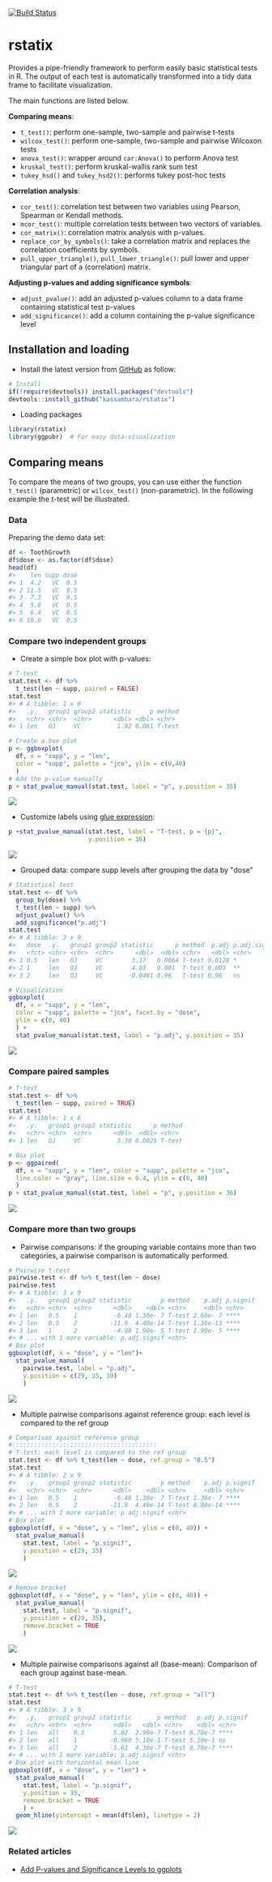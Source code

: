 <!-- README.md is generated from README.Rmd. Please edit that file -->
[![Build Status](https://api.travis-ci.org/kassambara/rstatix.png)](https://travis-ci.org/kassambara/rstatix)

rstatix
=======

Provides a pipe-friendly framework to perform easily basic statistical tests in R. The output of each test is automatically transformed into a tidy data frame to facilitate visualization.

The main functions are listed below.

**Comparing means**:

-   `t_test()`: perform one-sample, two-sample and pairwise t-tests
-   `wilcox_test()`: perform one-sample, two-sample and pairwise Wilcoxon tests
-   `anova_test()`: wrapper around `car:Anova()` to perform Anova test
-   `kruskal_test()`: perform kruskal-wallis rank sum test
-   `tukey_hsd()` and `tukey_hsd2()`: performs tukey post-hoc tests

**Correlation analysis**:

-   `cor_test()`: correlation test between two variables using Pearson, Spearman or Kendall methods.
-   `mcor_test()`: multiple correlation tests between two vectors of variables.
-   `cor_matrix()`: correlation matrix analysis with p-values.
-   `replace_cor_by_symbols()`: take a correlation matrix and replaces the correlation coefficients by symbols.
-   `pull_upper_triangle()`, `pull_lower_triangle()`: pull lower and upper triangular part of a (correlation) matrix.

**Adjusting p-values and adding significance symbols**:

-   `adjust_pvalue()`: add an adjusted p-values column to a data frame containing statistical test p-values
-   `add_significance()`: add a column containing the p-value significance level

Installation and loading
------------------------

-   Install the latest version from [GitHub](https://github.com/kassambara/rstatix) as follow:

``` r
# Install
if(!require(devtools)) install.packages("devtools")
devtools::install_github("kassambara/rstatix")
```

-   Loading packages

``` r
library(rstatix)  
library(ggpubr)  # For easy data-visualization
```

Comparing means
---------------

To compare the means of two groups, you can use either the function `t_test()` (parametric) or `wilcox_test()` (non-parametric). In the following example the t-test will be illustrated.

### Data

Preparing the demo data set:

``` r
df <- ToothGrowth
df$dose <- as.factor(df$dose)
head(df)
#>    len supp dose
#> 1  4.2   VC  0.5
#> 2 11.5   VC  0.5
#> 3  7.3   VC  0.5
#> 4  5.8   VC  0.5
#> 5  6.4   VC  0.5
#> 6 10.0   VC  0.5
```

### Compare two independent groups

-   Create a simple box plot with p-values:

``` r
# T-test
stat.test <- df %>% 
  t_test(len ~ supp, paired = FALSE) 
stat.test
#> # A tibble: 1 x 6
#>   .y.   group1 group2 statistic     p method
#>   <chr> <chr>  <chr>      <dbl> <dbl> <chr> 
#> 1 len   OJ     VC          1.92 0.061 T-test

# Create a box plot
p <- ggboxplot(
  df, x = "supp", y = "len", 
  color = "supp", palette = "jco", ylim = c(0,40)
  )
# Add the p-value manually
p + stat_pvalue_manual(stat.test, label = "p", y.position = 35)
```

![](tools/README-unpaired-two-sample-t-test-1.png)

-   Customize labels using [glue expression](https://github.com/tidyverse/glue):

``` r
p +stat_pvalue_manual(stat.test, label = "T-test, p = {p}", 
                      y.position = 36)
```

![](tools/README-custoize-p-value-labels-1.png)

-   Grouped data: compare supp levels after grouping the data by "dose"

``` r
# Statistical test
stat.test <- df %>%
  group_by(dose) %>%
  t_test(len ~ supp) %>%
  adjust_pvalue() %>%
  add_significance("p.adj")
stat.test
#> # A tibble: 3 x 9
#>   dose  .y.   group1 group2 statistic      p method  p.adj p.adj.signif
#>   <fct> <chr> <chr>  <chr>      <dbl>  <dbl> <chr>   <dbl> <chr>       
#> 1 0.5   len   OJ     VC        3.17   0.0064 T-test 0.0128 *           
#> 2 1     len   OJ     VC        4.03   0.001  T-test 0.003  **          
#> 3 2     len   OJ     VC       -0.0461 0.96   T-test 0.96   ns

# Visualization
ggboxplot(
  df, x = "supp", y = "len",
  color = "supp", palette = "jco", facet.by = "dose",
  ylim = c(0, 40)
  ) +
  stat_pvalue_manual(stat.test, label = "p.adj", y.position = 35)
```

![](tools/README-grouped-two-sample-t-test-1.png)

### Compare paired samples

``` r
# T-test
stat.test <- df %>% 
  t_test(len ~ supp, paired = TRUE) 
stat.test
#> # A tibble: 1 x 6
#>   .y.   group1 group2 statistic      p method
#>   <chr> <chr>  <chr>      <dbl>  <dbl> <chr> 
#> 1 len   OJ     VC          3.30 0.0025 T-test

# Box plot
p <- ggpaired(
  df, x = "supp", y = "len", color = "supp", palette = "jco", 
  line.color = "gray", line.size = 0.4, ylim = c(0, 40)
  )
p + stat_pvalue_manual(stat.test, label = "p", y.position = 36)
```

![](tools/README-paired-t-test-1.png)

### Compare more than two groups

-   Pairwise comparisons: if the grouping variable contains more than two categories, a pairwise comparison is automatically performed.

``` r
# Pairwise t-test
pairwise.test <- df %>% t_test(len ~ dose)
pairwise.test
#> # A tibble: 3 x 9
#>   .y.   group1 group2 statistic        p method    p.adj p.signif
#>   <chr> <chr>  <chr>      <dbl>    <dbl> <chr>     <dbl> <chr>   
#> 1 len   0.5    1          -6.48 1.30e- 7 T-test 2.60e- 7 ****    
#> 2 len   0.5    2         -11.8  4.40e-14 T-test 1.30e-13 ****    
#> 3 len   1      2          -4.90 1.90e- 5 T-test 1.90e- 5 ****    
#> # ... with 1 more variable: p.adj.signif <chr>
# Box plot
ggboxplot(df, x = "dose", y = "len")+
  stat_pvalue_manual(
    pairwise.test, label = "p.adj", 
    y.position = c(29, 35, 39)
    )
```

![](tools/README-pairwise-comparisons-1.png)

-   Multiple pairwise comparisons against reference group: each level is compared to the ref group

``` r
# Comparison against reference group
#::::::::::::::::::::::::::::::::::::::::
# T-test: each level is compared to the ref group
stat.test <- df %>% t_test(len ~ dose, ref.group = "0.5")
stat.test
#> # A tibble: 2 x 9
#>   .y.   group1 group2 statistic        p method    p.adj p.signif
#>   <chr> <chr>  <chr>      <dbl>    <dbl> <chr>     <dbl> <chr>   
#> 1 len   0.5    1          -6.48 1.30e- 7 T-test 1.30e- 7 ****    
#> 2 len   0.5    2         -11.8  4.40e-14 T-test 8.80e-14 ****    
#> # ... with 1 more variable: p.adj.signif <chr>
# Box plot
ggboxplot(df, x = "dose", y = "len", ylim = c(0, 40)) +
  stat_pvalue_manual(
    stat.test, label = "p.signif", 
    y.position = c(29, 35)
    )
```

![](tools/README-comaprison-against-reference-group-1.png)

``` r
# Remove bracket
ggboxplot(df, x = "dose", y = "len", ylim = c(0, 40)) +
  stat_pvalue_manual(
    stat.test, label = "p.signif", 
    y.position = c(29, 35),
    remove.bracket = TRUE
    )
```

![](tools/README-comaprison-against-reference-group-2.png)

-   Multiple pairwise comparisons against all (base-mean): Comparison of each group against base-mean.

``` r
# T-test
stat.test <- df %>% t_test(len ~ dose, ref.group = "all")
stat.test
#> # A tibble: 3 x 9
#>   .y.   group1 group2 statistic       p method   p.adj p.signif
#>   <chr> <chr>  <chr>      <dbl>   <dbl> <chr>    <dbl> <chr>   
#> 1 len   all    0.5        5.82  2.90e-7 T-test 8.70e-7 ****    
#> 2 len   all    1         -0.660 5.10e-1 T-test 5.10e-1 ns      
#> 3 len   all    2         -5.61  4.30e-7 T-test 8.70e-7 ****    
#> # ... with 1 more variable: p.adj.signif <chr>
# Box plot with horizontal mean line
ggboxplot(df, x = "dose", y = "len") +
  stat_pvalue_manual(
    stat.test, label = "p.signif", 
    y.position = 35,
    remove.bracket = TRUE
    ) +
  geom_hline(yintercept = mean(df$len), linetype = 2)
```

![](tools/README-comparison-against-base-mean-1.png)

### Related articles

-   [Add P-values and Significance Levels to ggplots](http://www.sthda.com/english/articles/24-ggpubr-publication-ready-plots/76-add-p-values-and-significance-levels-to-ggplots/)
